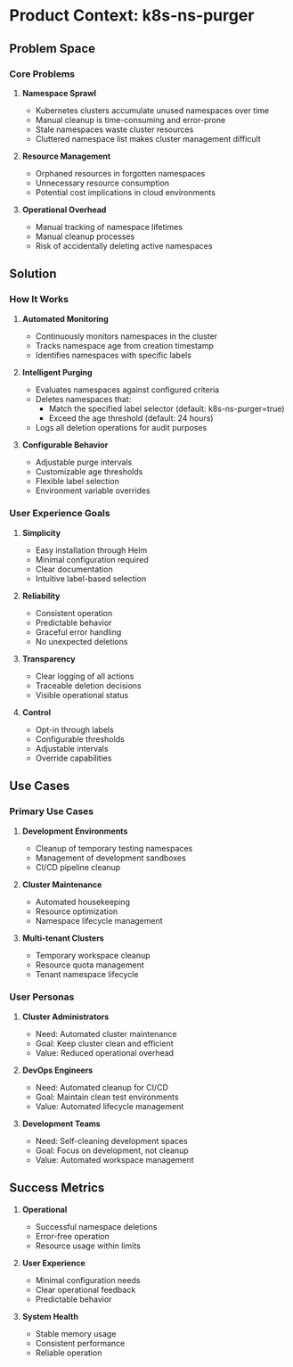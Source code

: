# Product Context: k8s-ns-purger

## Problem Space

### Core Problems
1. **Namespace Sprawl**
   - Kubernetes clusters accumulate unused namespaces over time
   - Manual cleanup is time-consuming and error-prone
   - Stale namespaces waste cluster resources
   - Cluttered namespace list makes cluster management difficult

2. **Resource Management**
   - Orphaned resources in forgotten namespaces
   - Unnecessary resource consumption
   - Potential cost implications in cloud environments

3. **Operational Overhead**
   - Manual tracking of namespace lifetimes
   - Manual cleanup processes
   - Risk of accidentally deleting active namespaces

## Solution

### How It Works
1. **Automated Monitoring**
   - Continuously monitors namespaces in the cluster
   - Tracks namespace age from creation timestamp
   - Identifies namespaces with specific labels

2. **Intelligent Purging**
   - Evaluates namespaces against configured criteria
   - Deletes namespaces that:
     * Match the specified label selector (default: k8s-ns-purger=true)
     * Exceed the age threshold (default: 24 hours)
   - Logs all deletion operations for audit purposes

3. **Configurable Behavior**
   - Adjustable purge intervals
   - Customizable age thresholds
   - Flexible label selection
   - Environment variable overrides

### User Experience Goals

1. **Simplicity**
   - Easy installation through Helm
   - Minimal configuration required
   - Clear documentation
   - Intuitive label-based selection

2. **Reliability**
   - Consistent operation
   - Predictable behavior
   - Graceful error handling
   - No unexpected deletions

3. **Transparency**
   - Clear logging of all actions
   - Traceable deletion decisions
   - Visible operational status

4. **Control**
   - Opt-in through labels
   - Configurable thresholds
   - Adjustable intervals
   - Override capabilities

## Use Cases

### Primary Use Cases
1. **Development Environments**
   - Cleanup of temporary testing namespaces
   - Management of development sandboxes
   - CI/CD pipeline cleanup

2. **Cluster Maintenance**
   - Automated housekeeping
   - Resource optimization
   - Namespace lifecycle management

3. **Multi-tenant Clusters**
   - Temporary workspace cleanup
   - Resource quota management
   - Tenant namespace lifecycle

### User Personas

1. **Cluster Administrators**
   - Need: Automated cluster maintenance
   - Goal: Keep cluster clean and efficient
   - Value: Reduced operational overhead

2. **DevOps Engineers**
   - Need: Automated cleanup for CI/CD
   - Goal: Maintain clean test environments
   - Value: Automated lifecycle management

3. **Development Teams**
   - Need: Self-cleaning development spaces
   - Goal: Focus on development, not cleanup
   - Value: Automated workspace management

## Success Metrics

1. **Operational**
   - Successful namespace deletions
   - Error-free operation
   - Resource usage within limits

2. **User Experience**
   - Minimal configuration needs
   - Clear operational feedback
   - Predictable behavior

3. **System Health**
   - Stable memory usage
   - Consistent performance
   - Reliable operation

